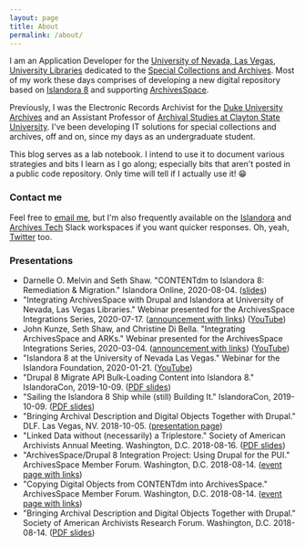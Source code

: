 ```yaml
---
layout: page
title: About
permalink: /about/
---
```


I am an Application Developer for the [University of Nevada, Las Vegas](https://www.unlv.edu/), [University Libraries](https://www.library.unlv.edu/) dedicated to the [Special Collections and Archives](https://www.library.unlv.edu/speccol/). Most of my work these days comprises of developing a new digital repository based on [Islandora 8](https://islandora.ca/content/islandora-8-fact-sheet) and supporting [ArchivesSpace](https://archivesspace.org/). 

 Previously, I was the Electronic Records Archivist for the [Duke University Archives](https://library.duke.edu/rubenstein/uarchives) and an Assistant Professor of [Archival Studies at Clayton State University](https://www.clayton.edu/mas/). I've been developing IT solutions for special collections and archives, off and on, since my days as an undergraduate student.

This blog serves as a lab notebook. I intend to use it to document various strategies and bits I learn as I go along; especially bits that aren't posted in a public code repository. Only time will tell if I actually use it! 😁

### Contact me

Feel free to [email me](mailto:seth.shaw@unlv.edu), but I'm also frequently available on the [Islandora](islandora.slack.com) and [Archives Tech](shoes-untied.slack.com) Slack workspaces if you want quicker responses. Oh, yeah, [Twitter](https://twitter.com/seth_e_shaw) too.

### Presentations

- Darnelle O. Melvin and Seth Shaw. "CONTENTdm to Islandora 8: Remediation & Migration." Islandora Online, 2020-08-04. ([slides](https://osf.io/4te68/))
- "Integrating ArchivesSpace with Drupal and Islandora at University of Nevada, Las Vegas Libraries." Webinar presented for the ArchivesSpace Integrations Series, 2020-07-17. ([announcement with links](https://archivesspace.org/archives/6398)) ([YouTube](https://youtu.be/qic3SvcbAuc))
- John Kunze, Seth Shaw, and Christine Di Bella. "Integrating ArchivesSpace and ARKs." Webinar presented for the ArchivesSpace Integrations Series, 2020-03-04. ([announcement with links](https://archivesspace.org/archives/5930)) ([YouTube](https://youtu.be/Rt_tZHb1kiA?t=831))
- "Islandora 8 at the University of Nevada Las Vegas." Webinar for the Islandora Foundation, 2020-01-21. ([YouTube](https://youtu.be/_8egyF-0rjk))
- "Drupal 8 Migrate API Bulk-Loading Content into Islandora 8." IslandoraCon, 2019-10-09. ([PDF slides](files/2019-10-09_IslandoraCon_migrate-api.pdf))
- "Sailing the Islandora 8 Ship while (still) Building It." IslandoraCon, 2019-10-09. ([PDF slides](files/2019-10-09_IslandoraCon_sailing-the-islandora-8-ship.pdf))
- "Bringing Archival Description and Digital Objects Together with Drupal." DLF. Las Vegas, NV. 2018-10-05. ([presentation page](https://osf.io/8suze/))
- "Linked Data without (necessarily) a Triplestore." Society of American Archivists Annual Meeting. Washington, D.C. 2018-08-16. ([PDF slides](https://static.sched.com/hosted_files/archives2018/92/session303-Shaw.pdf))
- "ArchivesSpace/Drupal 8 Integration Project: Using Drupal for the PUI." ArchivesSpace Member Forum. Washington, D.C. 2018-08-14. ([event page with links](https://archivesspace.atlassian.net/wiki/spaces/ADC/pages/634650626/ArchivesSpace+Member+Forum+2018))
- "Copying Digital Objects from CONTENTdm into ArchivesSpace." ArchivesSpace Member Forum. Washington, D.C. 2018-08-14. ([event page with links](https://archivesspace.atlassian.net/wiki/spaces/ADC/pages/634650626/ArchivesSpace+Member+Forum+2018))
- "Bringing Archival Description and Digital Objects Together with Drupal." Society of American Archivists Research Forum. Washington, D.C. 2018-08-14. ([PDF slides](https://www2.archivists.org/sites/all/files/801_Shaw.pdf))